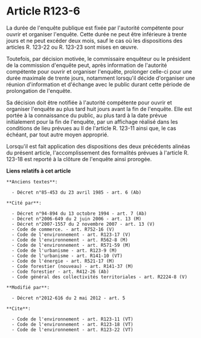 # Article R123-6

La durée de l'enquête publique est fixée par l'autorité compétente pour ouvrir et organiser l'enquête. Cette durée ne peut
être inférieure à trente jours et ne peut excéder deux mois, sauf le cas où les dispositions des articles R. 123-22 ou R.
123-23 sont mises en œuvre. 

Toutefois, par décision motivée, le commissaire enquêteur ou le président de la commission d'enquête peut, après information
de l'autorité compétente pour ouvrir et organiser l'enquête, prolonger celle-ci pour une durée maximale de trente jours,
notamment lorsqu'il décide d'organiser une réunion d'information et d'échange avec le public durant cette période de
prolongation de l'enquête. 

Sa décision doit être notifiée à l'autorité compétente pour ouvrir et organiser l'enquête au plus tard huit jours avant la
fin de l'enquête. Elle est portée à la connaissance du public, au plus tard à la date prévue initialement pour la fin de
l'enquête, par un affichage réalisé dans les conditions de lieu prévues au II de l'article R. 123-11 ainsi que, le cas
échéant, par tout autre moyen approprié. 

Lorsqu'il est fait application des dispositions des deux précédents alinéas du présent article, l'accomplissement des
formalités prévues à l'article R. 123-18 est reporté à la clôture de l'enquête ainsi prorogée.

**Liens relatifs à cet article**

	**Anciens textes**:

	  - Décret n°85-453 du 23 avril 1985 - art. 6 (Ab)

	**Cité par**:

	  - Décret n°94-894 du 13 octobre 1994 - art. 7 (Ab)
	  - Décret n°2006-649 du 2 juin 2006 - art. 13 (M)
	  - Décret n°2007-1557 du 2 novembre 2007 - art. 13 (V)
	  - Code de commerce. - art. R752-16 (V)
	  - Code de l'environnement - art. R123-17 (V)
	  - Code de l'environnement - art. R562-8 (M)
	  - Code de l'environnement - art. R571-59 (M)
	  - Code de l'urbanisme - art. R123-9 (M)
	  - Code de l'urbanisme - art. R141-10 (VT)
	  - Code de l'énergie - art. R521-17 (M)
	  - Code forestier (nouveau) - art. R141-37 (M)
	  - Code forestier - art. R412-26 (Ab)
	  - Code général des collectivités territoriales - art. R2224-8 (V)

	**Modifié par**:

	  - Décret n°2012-616 du 2 mai 2012 - art. 5

	**Cite**:

	  - Code de l'environnement - art. R123-11 (VT)
	  - Code de l'environnement - art. R123-18 (VT)
	  - Code de l'environnement - art. R123-22 (VT)
